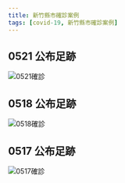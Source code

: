 ```yaml
---
title: 新竹縣市確診案例
tags: [covid-19, 新竹縣市確診案例]
---
```

## 0521 公布足跡
![0521確診](https://attach.setn.com/newsimages/2021/05/21/3163988-PH.jpg)
## 0518 公布足跡
![0518確診](https://cdn2.ettoday.net/images/5632/5632826.jpg)

## 0517 公布足跡
![0517確診](https://ws.hsinchu.gov.tw/Download.ashx?u=LzAwMS9VcGxvYWQvMS9ja2ZpbGUvYzM4ODM5ZTgtZDBlZS00ZDE5LWI1NjktOWI5OGM3ODAxZWQ5LmpwZw%3d%3d&n=5qGI6JmfMjAxMOips%2baDhei2s%2bi3oeWFrOW4gy5qcGc%3d&icon=.jpg)
